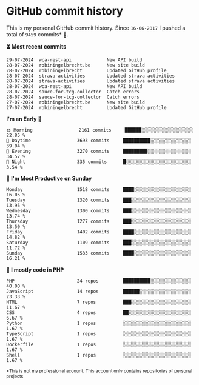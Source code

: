 # GitHub commit history
This is my personal GitHub commit history. Since <!--START_SECTION:first-commit-date-->`16-06-2017`<!--END_SECTION:first-commit-date--> I pushed a total of <!--START_SECTION:total-commit-count-->`9459`<!--END_SECTION:total-commit-count--> commits* 🎉.

<!--START_SECTION:most-recent-commits-->
**⏳ Most recent commits**
                                        
```text
29-07-2024  wca-rest-api             New API build
28-07-2024  robiningelbrecht.be      New site build
28-07-2024  robiningelbrecht         Updated GitHub profile
28-07-2024  strava-activities        Updated strava activities
28-07-2024  strava-activities        Updated strava activities
28-07-2024  wca-rest-api             New API build
28-07-2024  sauce-for-tcg-collector  Catch errors
28-07-2024  sauce-for-tcg-collector  Catch errors
27-07-2024  robiningelbrecht.be      New site build
27-07-2024  robiningelbrecht         Updated GitHub profile
```
<!--END_SECTION:most-recent-commits-->  

<!--START_SECTION:commits-per-day-time-->
**I&#039;m an Early 🐤**

```text
🌞 Morning                 2161 commits     ██████░░░░░░░░░░░░░░░░░░░   22.85 %
🌆 Daytime                 3693 commits     ██████████░░░░░░░░░░░░░░░   39.04 %
🌃 Evening                 3270 commits     █████████░░░░░░░░░░░░░░░░   34.57 %
🌙 Night                   335 commits      █░░░░░░░░░░░░░░░░░░░░░░░░   3.54 %
```
<!--END_SECTION:commits-per-day-time-->  

<!--START_SECTION:commits-per-weekday-->
**📅 I&#039;m Most Productive on Sunday**

```text
Monday                    1518 commits     ████░░░░░░░░░░░░░░░░░░░░░   16.05 %
Tuesday                   1320 commits     ███░░░░░░░░░░░░░░░░░░░░░░   13.95 %
Wednesday                 1300 commits     ███░░░░░░░░░░░░░░░░░░░░░░   13.74 %
Thursday                  1277 commits     ███░░░░░░░░░░░░░░░░░░░░░░   13.50 %
Friday                    1402 commits     ████░░░░░░░░░░░░░░░░░░░░░   14.82 %
Saturday                  1109 commits     ███░░░░░░░░░░░░░░░░░░░░░░   11.72 %
Sunday                    1533 commits     ████░░░░░░░░░░░░░░░░░░░░░   16.21 %
```
<!--END_SECTION:commits-per-weekday-->  

<!--START_SECTION:repos-per-language-->
**💬 I mostly code in PHP**

```text
PHP                       24 repos         ██████████░░░░░░░░░░░░░░░   40.00 %
JavaScript                14 repos         ██████░░░░░░░░░░░░░░░░░░░   23.33 %
HTML                      7 repos          ███░░░░░░░░░░░░░░░░░░░░░░   11.67 %
CSS                       4 repos          ██░░░░░░░░░░░░░░░░░░░░░░░   6.67 %
Python                    1 repos          ░░░░░░░░░░░░░░░░░░░░░░░░░   1.67 %
TypeScript                1 repos          ░░░░░░░░░░░░░░░░░░░░░░░░░   1.67 %
Dockerfile                1 repos          ░░░░░░░░░░░░░░░░░░░░░░░░░   1.67 %
Shell                     1 repos          ░░░░░░░░░░░░░░░░░░░░░░░░░   1.67 %
```
<!--END_SECTION:repos-per-language-->  

<sub>*This is not my professional account. This account only contains repositories of personal projects</sub>
